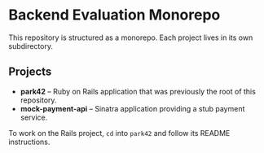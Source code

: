 # Backend Evaluation Monorepo

This repository is structured as a monorepo. Each project lives in its own subdirectory.

## Projects

- **park42** – Ruby on Rails application that was previously the root of this repository.
- **mock-payment-api** – Sinatra application providing a stub payment service.

To work on the Rails project, `cd` into `park42` and follow its README instructions.
